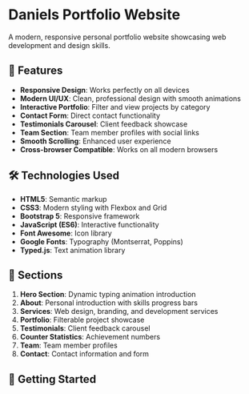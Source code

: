 # Daniels Portfolio Website

A modern, responsive personal portfolio website showcasing web development and design skills.

## 🌟 Features

- **Responsive Design**: Works perfectly on all devices
- **Modern UI/UX**: Clean, professional design with smooth animations
- **Interactive Portfolio**: Filter and view projects by category
- **Contact Form**: Direct contact functionality
- **Testimonials Carousel**: Client feedback showcase
- **Team Section**: Team member profiles with social links
- **Smooth Scrolling**: Enhanced user experience
- **Cross-browser Compatible**: Works on all modern browsers

## 🛠️ Technologies Used

- **HTML5**: Semantic markup
- **CSS3**: Modern styling with Flexbox and Grid
- **Bootstrap 5**: Responsive framework
- **JavaScript (ES6)**: Interactive functionality
- **Font Awesome**: Icon library
- **Google Fonts**: Typography (Montserrat, Poppins)
- **Typed.js**: Text animation library

## 📱 Sections

1. **Hero Section**: Dynamic typing animation introduction
2. **About**: Personal introduction with skills progress bars
3. **Services**: Web design, branding, and development services
4. **Portfolio**: Filterable project showcase
5. **Testimonials**: Client feedback carousel
6. **Counter Statistics**: Achievement numbers
7. **Team**: Team member profiles
8. **Contact**: Contact information and form

## 🚀 Getting Started
